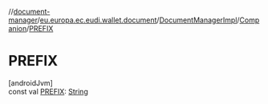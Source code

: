 //[document-manager](../../../../index.md)/[eu.europa.ec.eudi.wallet.document](../../index.md)/[DocumentManagerImpl](../index.md)/[Companion](index.md)/[PREFIX](-p-r-e-f-i-x.md)

# PREFIX

[androidJvm]\
const
val [PREFIX](-p-r-e-f-i-x.md): [String](https://kotlinlang.org/api/latest/jvm/stdlib/kotlin/-string/index.html)
